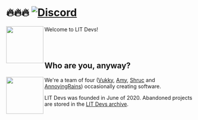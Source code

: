 # 🔥🔥🔥 [![Discord](https://img.shields.io/discord/868937321402204220?color=5865f2&label=chat&logo=discord&logoColor=7289da)](https://discord.gg/z5tmTWU7Qw)

[<img align="left" height="100" src="https://logo.litdevs.org/api/vukky/bg">](https://litdevs.org/logodesigner/)

Welcome to LIT Devs!

<br><br>

## Who are you, anyway?

<img align="left" height="100" src="https://raw.githubusercontent.com/Vukkyy/vukmoji/master/emojis/static/vukkyconfused.png">

We're a team of four ([Vukky](https://vukky.net), [Amy](https://amelia.omg.lol/), [Shruc](https://shruc.omg.lol/) and [AnnoyingRains](https://annoyingrains.party)) occasionally creating software.

LIT Devs was founded in June of 2020. Abandoned projects are stored in the [LIT Devs archive](https://github.com/LITdevs-archive).
